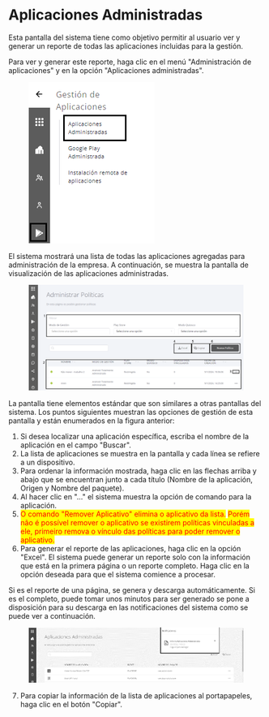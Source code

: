 # Aplicaciones Administradas

Esta pantalla del sistema tiene como objetivo permitir al usuario ver y generar un reporte de todas las aplicaciones incluidas para la gestión.

Para ver y generar este reporte, haga clic en el menú "Administración de aplicaciones" y en la opción "Aplicaciones administradas".

<figure><img src="../.gitbook/assets/Captura de tela 2024-05-16 144645.png" alt=""><figcaption></figcaption></figure>

El sistema mostrará una lista de todas las aplicaciones agregadas para administración de la empresa. A continuación, se muestra la pantalla de visualización de las aplicaciones administradas.

<figure><img src="../.gitbook/assets/Captura de tela 2024-01-11 133208.png" alt=""><figcaption></figcaption></figure>

La pantalla tiene elementos estándar que son similares a otras pantallas del sistema. Los puntos siguientes muestran las opciones de gestión de esta pantalla y están enumerados en la figura anterior:

1. Si desea localizar una aplicación específica, escriba el nombre de la aplicación en el campo "Buscar".
2. La lista de aplicaciones se muestra en la pantalla y cada línea se refiere a un dispositivo.
3. Para ordenar la información mostrada, haga clic en las flechas arriba y abajo que se encuentran junto a cada título (Nombre de la aplicación, Origen y Nombre del paquete).
4. Al hacer clic en "..." el sistema muestra la opción de comando para la aplicación.
5. <mark style="color:red;">O comando "Remover Aplicativo" elimina o aplicativo da lista.</mark> <mark style="color:red;">Porém não é possível remover o aplicativo se existirem políticas vinculadas a ele, primeiro remova o vínculo das políticas para poder remover o aplicativo.</mark>
6. Para generar el reporte de las aplicaciones, haga clic en la opción "Excel". El sistema puede generar un reporte solo con la información que está en la primera página o un reporte completo. Haga clic en la opción deseada para que el sistema comience a procesar.

Si es el reporte de una página, se genera y descarga automáticamente. Si es el completo, puede tomar unos minutos para ser generado se pone a disposición para su descarga en las notificaciones del sistema como se puede ver a continuación.

<figure><img src="../.gitbook/assets/image (72).png" alt=""><figcaption></figcaption></figure>

7. Para copiar la información de la lista de aplicaciones al portapapeles, haga clic en el botón "Copiar".
